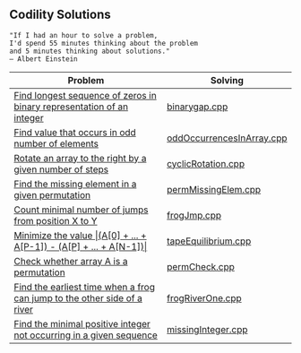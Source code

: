 ## Codility Solutions
```
"If I had an hour to solve a problem,
I'd spend 55 minutes thinking about the problem
and 5 minutes thinking about solutions."
― Albert Einstein
```
| Problem | Solving |
| --- | --- |
| [Find longest sequence of zeros in binary representation of an integer](https://codility.com/programmers/lessons/1-iterations/binary_gap/) | [binarygap.cpp](./binarygap.cpp) |
| [Find value that occurs in odd number of elements](https://codility.com/programmers/lessons/2-arrays/odd_occurrences_in_array/) | [oddOccurrencesInArray.cpp](./oddOccurrencesInArray.cpp) |
| [Rotate an array to the right by a given number of steps](https://codility.com/programmers/lessons/2-arrays/cyclic_rotation/) | [cyclicRotation.cpp](./cyclicRotation.cpp) |
| [Find the missing element in a given permutation](https://codility.com/programmers/lessons/3-time_complexity/perm_missing_elem/) | [permMissingElem.cpp](./permMissingElem.cpp) |
| [Count minimal number of jumps from position X to Y](https://codility.com/programmers/lessons/3-time_complexity/frog_jmp/) | [frogJmp.cpp](./frogJmp.cpp) |
| [Minimize the value \|(A[0] + ... + A[P-1]) - (A[P] + ... + A[N-1])\|](https://codility.com/programmers/lessons/3-time_complexity/tape_equilibrium/) | [tapeEquilibrium.cpp](./tapeEquilibrium.cpp) |
| [Check whether array A is a permutation](https://codility.com/programmers/lessons/4-counting_elements/perm_check/) | [permCheck.cpp](./permCheck.cpp) |
| [Find the earliest time when a frog can jump to the other side of a river](https://codility.com/programmers/lessons/4-counting_elements/frog_river_one/) | [frogRiverOne.cpp](./frogRiverOne.cpp) |
| [Find the minimal positive integer not occurring in a given sequence](https://codility.com/programmers/lessons/4-counting_elements/missing_integer/) | [missingInteger.cpp](./missingInteger.cpp) |

